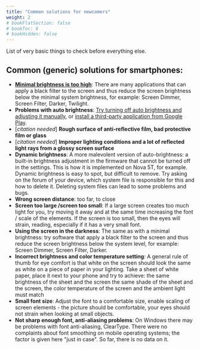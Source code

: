 ```yaml
---
title: "Common solutions for newcomers"
weight: 2
# bookFlatSection: false
# bookToc: 6
# bookHidden: false
---
```


List of very basic things to check before everything else.

## Common (generic) solutions for smartphones:

* [**Minimal brightness is too high**](https://ledstrain.org/d/21-usable-smartphones/14): There are many applications that can apply a black filter to the screen and thus reduce the screen brightness below the minimal system brightness, for example: Screen Dimmer, Screen Filter, Darker, Twilight.
* **Problems with auto brightness**: [Try turning off auto brightness and adjusting it manually](https://ledstrain.org/d/21-usable-smartphones/92), or [install a third-party application from Google Play](https://ledstrain.org/d/21-usable-smartphones/1943).
* [*citation needed*] **Rough surface of anti-reflective film, bad protective film or glass**
* [*citation needed*]  **Improper lighting conditions and a lot of reflected light rays from a glossy screen surface**
* **Dynamic brightness**: A more malevolent version of auto-brightness: a built-in brightness adjustment in the firmware that cannot be turned off in the settings. This is how it is implemented on Nova 5T, for example. Dynamic brightness is easy to spot, but difficult to remove. Try asking on the forum of your device, which system file is responsible for this and how to delete it. Deleting system files can lead to some problems and bugs.
* **Wrong screen distance**: too far, to close
* **Screen too large /screen too small**: If a large screen creates too much light for you, try moving it away and at the same time increasing the font / scale of the elements.
If the screen is too small, then the eyes will strain, reading, especially if it has a very small font.
* **Using the screen in the darkness**: The same as with a minimal brightness: try software that apply a black filter to the screen and thus reduce the screen brightness below the system level, for example: Screen Dimmer, Screen Filter, Darker.
* **Incorrect brightness and color temperature setting**: A general rule of thumb for eye comfort is that white on the screen should look the same as white on a piece of paper in your lighting. Take a sheet of white paper, place it next to your phone and try to achieve:
the same brightness of the sheet and the screen the same shade of the sheet and the screen, the color temperature of the screen and the ambient light must match
* **Small font size**: Adjust the font to a comfortable size, enable scaling of screen elements - the picture should be comfortable, your eyes should not strain when looking at small objects.
* **Not sharp enough font, anti-aliasing problems**: On Windows there may be problems with font anti-aliasing, ClearType. There were no complaints about font smoothing on mobile operating systems; the factor is given here "just in case". So far, there is no data on it.
